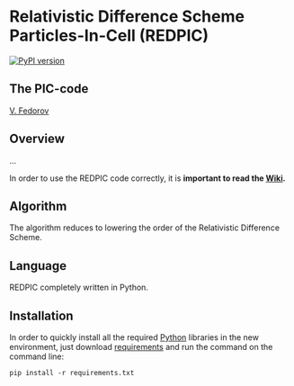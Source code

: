 # Relativistic Difference Scheme Particles-In-Cell (REDPIC)
[![PyPI version](https://badge.fury.io/py/redpic.svg)](https://badge.fury.io/py/redpic)

## The PIC-code
<a href="https://fuodorov.github.io">V. Fedorov</a>

## Overview

...

In order to use the REDPIC code correctly, it is **important to read the [Wiki](https://github.com/fuodorov/redpic/wiki).**

## Algorithm

The algorithm reduces to lowering the order of the Relativistic Difference Scheme.

## Language

REDPIC completely written in Python.

## Installation

In order to quickly install all the required [Python](https://www.python.org/downloads/) libraries in the new environment, just download [requirements](https://github.com/fuodorov/redpic/blob/master/requirements.txt) and run the command on the command line:

```
pip install -r requirements.txt
```
